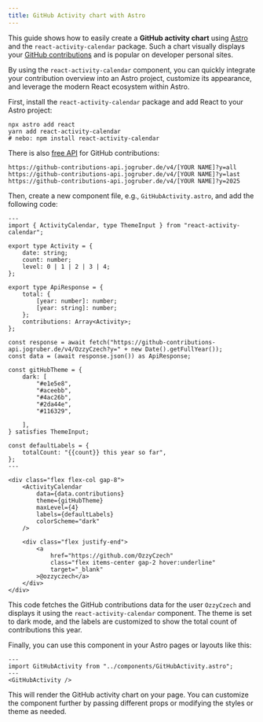 ```yaml
---
title: GitHub Activity chart with Astro
---
```


This guide shows how to easily create a **GitHub activity chart** using [Astro](https://astro.build/) and the
`react-activity-calendar` package. Such a chart visually displays
your [GitHub contributions](https://github.com/ozzyCzech) and is popular on developer personal sites.

By using the `react-activity-calendar` component, you can quickly integrate your contribution overview into an Astro
project, customize its appearance, and leverage the modern React ecosystem within Astro.

First, install the `react-activity-calendar` package and add React to your Astro project:

```shell
npx astro add react
yarn add react-activity-calendar
# nebo: npm install react-activity-calendar
```

There is also [free API](https://github.com/grubersjoe/github-contributions-api) for GitHub contributions:

```text
https://github-contributions-api.jogruber.de/v4/[YOUR NAME]?y=all
https://github-contributions-api.jogruber.de/v4/[YOUR NAME]?y=last
https://github-contributions-api.jogruber.de/v4/[YOUR NAME]?y=2025
```

Then, create a new component file, e.g., `GitHubActivity.astro`, and add the following code:

```
---
import { ActivityCalendar, type ThemeInput } from "react-activity-calendar";

export type Activity = {
	date: string;
	count: number;
	level: 0 | 1 | 2 | 3 | 4;
};

export type ApiResponse = {
	total: {
		[year: number]: number;
		[year: string]: number;
	};
	contributions: Array<Activity>;
};

const response = await fetch("https://github-contributions-api.jogruber.de/v4/OzzyCzech?y=" + new Date().getFullYear());
const data = (await response.json()) as ApiResponse;

const gitHubTheme = {
	dark: [
		"#e1e5e8",
		"#aceebb",
		"#4ac26b",
		"#2da44e",
		"#116329",

	],
} satisfies ThemeInput;

const defaultLabels = {
	totalCount: "{{count}} this year so far",
};
---

<div class="flex flex-col gap-8">
	<ActivityCalendar
		data={data.contributions}
		theme={gitHubTheme}
		maxLevel={4}
		labels={defaultLabels}
		colorScheme="dark"
	/>

	<div class="flex justify-end">
		<a
			href="https://github.com/OzzyCzech"
			class="flex items-center gap-2 hover:underline"
			target="_blank"
		>@ozzyczech</a>
	</div>
</div>
```

This code fetches the GitHub contributions data for the user `OzzyCzech` and displays it using the
`react-activity-calendar` component. The theme is set to dark mode, and the labels are customized to show the total
count of contributions this year.

Finally, you can use this component in your Astro pages or layouts like this:

```
---
import GitHubActivity from "../components/GitHubActivity.astro";
---
<GitHubActivity />
```

This will render the GitHub activity chart on your page. You can customize the component further by passing different
props or modifying the styles or theme as needed.